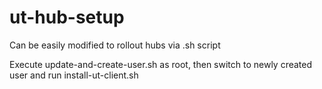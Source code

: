 # ut-hub-setup

Can be easily modified to rollout hubs via .sh script

Execute update-and-create-user.sh as root, then switch to newly created user and run install-ut-client.sh